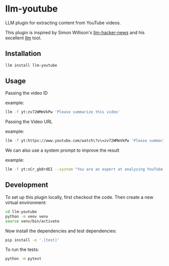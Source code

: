 # llm-youtube

LLM plugin for extracting content from YouTube videos.

This plugin is inspired by Simon Willison's [llm-hacker-news](https://github.com/simonw/llm-hacker-news) and his excellent [llm](https://github.com/simonw/llm) tool.

## Installation

```bash
llm install llm-youtube
```

## Usage

Passing the video ID

example:

```bash
llm -f yt:zv72WMmVkPw 'Please summarize this video'
```

Passing the Video URL

example:

```bash
llm -f yt:https://www.youtube.com/watch\?v\=zv72WMmVkPw 'Please summarize this video'
```

We can also use a system prompt to improve the result

example:

```bash
llm -f yt:sCr_gb8rdEI --system "You are an expert at analyzing YouTube videos. Extract the key points only, ignore filler content." "What is this video about?"
```

## Development

To set up this plugin locally, first checkout the code. Then create a new virtual environment:

```bash
cd llm-youtube
python -m venv venv
source venv/bin/activate
```

Now install the dependencies and test dependencies:

```bash
pip install -e '.[test]'
```

To run the tests:

```bash
python -m pytest
```